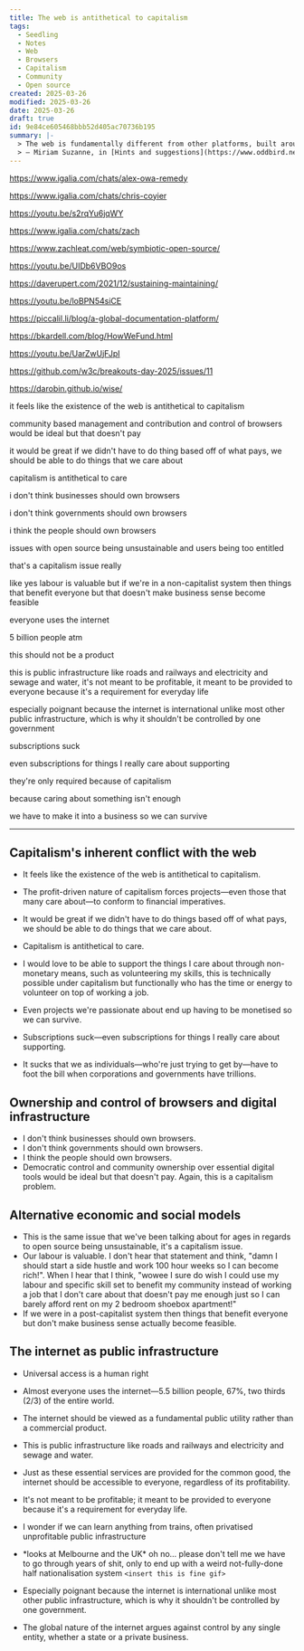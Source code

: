 ```yaml
---
title: The web is antithetical to capitalism
tags:
  - Seedling
  - Notes
  - Web
  - Browsers
  - Capitalism
  - Community
  - Open source
created: 2025-03-26
modified: 2025-03-26
date: 2025-03-26
draft: true
id: 9e84ce605468bbb52d405ac70736b195
summary: |-
  > The web is fundamentally different from other platforms, built around a radical political vision for resilience, adaptability, and user control.
  > — Miriam Suzanne, in [Hints and suggestions](https://www.oddbird.net/talks/hints/)
---
```

https://www.igalia.com/chats/alex-owa-remedy

https://www.igalia.com/chats/chris-coyier

https://youtu.be/s2rqYu6jqWY

https://www.igalia.com/chats/zach

https://www.zachleat.com/web/symbiotic-open-source/

https://youtu.be/UIDb6VBO9os

https://daverupert.com/2021/12/sustaining-maintaining/

https://youtu.be/loBPN54siCE

https://piccalil.li/blog/a-global-documentation-platform/

https://bkardell.com/blog/HowWeFund.html

https://youtu.be/UarZwUjFJpI

https://github.com/w3c/breakouts-day-2025/issues/11

https://darobin.github.io/wise/

it feels like the existence of the web is antithetical to capitalism

community based management and contribution and control of browsers would be ideal but that doesn't pay

it would be great if we didn't have to do thing based off of what pays, we should be able to do things that we care about

capitalism is antithetical to care

i don't think businesses should own browsers

i don't think governments should own browsers

i think the people should own browsers

issues with open source being unsustainable and users being too entitled

that's a capitalism issue really

like yes labour is valuable but if we're in a non-capitalist system then things that benefit everyone but that doesn't make business sense become feasible 

everyone uses the internet 

5 billion people atm

this should not be a product 

this is public infrastructure like roads and railways and electricity and sewage and water, it's not meant to be profitable, it meant to be provided to everyone because it's a requirement for everyday life

especially poignant because the internet is international unlike most other public infrastructure, which is why it shouldn't be controlled by one government

subscriptions suck

even subscriptions for things I really care about supporting

they're only required because of capitalism

because caring about something isn't enough

we have to make it into a business so we can survive

---


## Capitalism's inherent conflict with the web

- It feels like the existence of the web is antithetical to capitalism.
- The profit-driven nature of capitalism forces projects—even those that many care about—to conform to financial imperatives.

- It would be great if we didn't have to do things based off of what pays, we should be able to do things that we care about.
- Capitalism is antithetical to care.
- I would love to be able to support the things I care about through non-monetary means, such as volunteering my skills, this is technically possible under capitalism but functionally who has the time or energy to volunteer on top of working a job.
- Even projects we're passionate about end up having to be monetised so we can survive.

- Subscriptions suck—even subscriptions for things I really care about supporting.
- It sucks that we as individuals—who're just trying to get by—have to foot the bill when corporations and governments have trillions.

## Ownership and control of browsers and digital infrastructure

- I don't think businesses should own browsers.
- I don't think governments should own browsers.
- I think the people should own browsers.
- Democratic control and community ownership over essential digital tools would be ideal but that doesn't pay. Again, this is a capitalism problem.

## Alternative economic and social models

- This is the same issue that we've been talking about for ages in regards to open source being unsustainable, it's a capitalism issue.
- Our labour is valuable. I don't hear that statement and think, "damn I should start a side hustle and work 100 hour weeks so I can become rich!". When I hear that I think, "wowee I sure do wish I could use my labour and specific skill set to benefit my community instead of working a job that I don't care about that doesn't pay me enough just so I can barely afford rent on my 2 bedroom shoebox apartment!"
- If we were in a post-capitalist system then things that benefit everyone but don't make business sense actually become feasible.

## The internet as public infrastructure

- Universal access is a human right
- Almost everyone uses the internet—5.5 billion people, 67%, two thirds (2/3) of the entire world.
- The internet should be viewed as a fundamental public utility rather than a commercial product.
- This is public infrastructure like roads and railways and electricity and sewage and water.
- Just as these essential services are provided for the common good, the internet should be accessible to everyone, regardless of its profitability.
- It's not meant to be profitable; it meant to be provided to everyone because it's a requirement for everyday life.

- I wonder if we can learn anything from trains, often privatised unprofitable public infrastructure
- \*looks at Melbourne and the UK\* oh no… please don't tell me we have to go through years of shit, only to end up with a weird not-fully-done half nationalisation system `<insert this is fine gif>`

- Especially poignant because the internet is international unlike most other public infrastructure, which is why it shouldn't be controlled by one government.
- The global nature of the internet argues against control by any single entity, whether a state or a private business.
